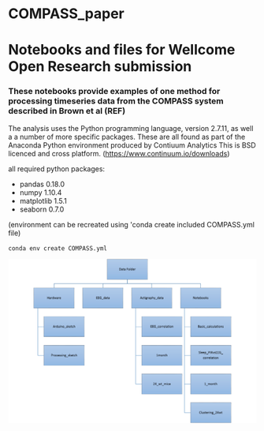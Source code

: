 # COMPASS_paper
# Notebooks and files for Wellcome Open Research submission

### These notebooks provide examples of one method for processing timeseries data from the COMPASS system described in Brown et al (REF)


The analysis uses the Python programming language, version 2.7.11, as well a a number of more specific packages. These are all found as part of the Anaconda Python environment produced by Contiuum Analytics This is BSD licenced and cross platform. (https://www.continuum.io/downloads)

all required python packages:
  - pandas  0.18.0
  - numpy   1.10.4
  - matplotlib 1.5.1
  - seaborn   0.7.0

(environment can be recreated using 'conda create included COMPASS.yml file)

```
conda env create COMPASS.yml

```

![workflow](dataFiles.png)



